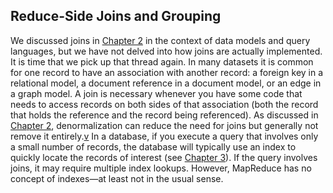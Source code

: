 ## Reduce-Side Joins and Grouping 
We discussed joins in [Chapter 2](ch02.html#ch_datamodels) in the context of data models and query languages, but we
have not delved into how joins are actually implemented. It is time that we pick up that thread
again. 
In many datasets it is common for one record to have an association with another record: a foreign
key in a relational model, a document reference in a document model, or an edge in a graph
model. A join is necessary whenever you have some code that needs to access records on both sides of
that association (both the record that holds the reference and the record being referenced). As
discussed in [Chapter 2](ch02.html#ch_datamodels), denormalization can reduce the need for joins but generally not
remove it entirely.[v](ch10.html#idm140605758092544) 
In a database, if you execute a query that involves only a small number of records, the database
will typically use an index to quickly locate the records of interest (see [Chapter 3](ch03.html#ch_storage)). If
the query involves joins, it may require multiple index lookups. However, MapReduce has no concept
of indexes—at least not in the usual sense.